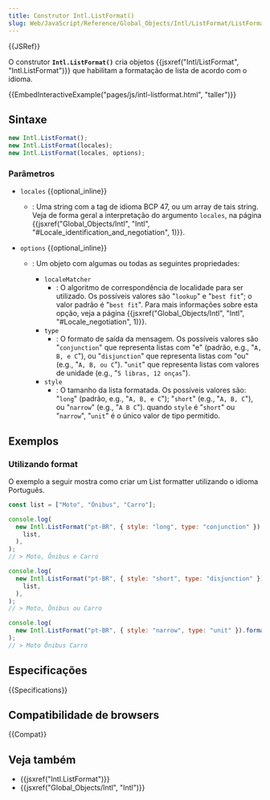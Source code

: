 ```yaml
---
title: Construtor Intl.ListFormat()
slug: Web/JavaScript/Reference/Global_Objects/Intl/ListFormat/ListFormat
---
```


{{JSRef}}

O construtor **`Intl.ListFormat()`** cria objetos
{{jsxref("Intl/ListFormat", "Intl.ListFormat")}} que habilitam a formatação de lista de acordo com o idioma.

{{EmbedInteractiveExample("pages/js/intl-listformat.html", "taller")}}

<!-- The source for this interactive example is stored in a GitHub repository. If you'd like to contribute to the interactive examples project, please clone https://github.com/mdn/interactive-examples and send us a pull request. -->

## Sintaxe

```js
new Intl.ListFormat();
new Intl.ListFormat(locales);
new Intl.ListFormat(locales, options);
```

### Parâmetros

- `locales` {{optional_inline}}
  - : Uma string com a tag de idioma BCP 47, ou um array de tais string. Veja de forma geral a interpretação do argumento `locales`, na página
    {{jsxref("Global_Objects/Intl", "Intl", "#Locale_identification_and_negotiation",
      1)}}.
- `options` {{optional_inline}}

  - : Um objeto com algumas ou todas as seguintes propriedades:

    - `localeMatcher`
      - : O algoritmo de correspondência de localidade para ser utilizado. Os possíveis valores são "`lookup`"
        e "`best fit`"; o valor padrão é "`best fit`". Para mais informações sobre esta opção, veja a página {{jsxref("Global_Objects/Intl", "Intl",
        "#Locale_negotiation", 1)}}.
    - `type`
      - : O formato de saída da mensagem. Os possíveis valores são "`conjunction`"
        que representa listas com "e" (padrão, e.g., "`A, B, e C`"), ou
        "`disjunction`" que representa listas com "ou" (e.g.,
        "`A, B, ou C`"). "`unit`" que representa listas com valores de unidade (e.g., "`5 libras, 12 onças`").
    - `style`
      - : O tamanho da lista formatada. Os possíveis valores são: "`long`"
        (padrão, e.g., "`A, B, e C`"); "`short`" (e.g.,
        "`A, B, C`"), ou "`narrow`" (e.g., "`A B C`").
        quando `style` é "`short`" ou "`narrow`",
        "`unit`" é o único valor de tipo permitido.

## Exemplos

### Utilizando format

O exemplo a seguir mostra como criar um List formatter utilizando o idioma Português.

```js
const list = ["Moto", "Ônibus", "Carro"];

console.log(
  new Intl.ListFormat("pt-BR", { style: "long", type: "conjunction" }).format(
    list,
  ),
);
// > Moto, Ônibus e Carro

console.log(
  new Intl.ListFormat("pt-BR", { style: "short", type: "disjunction" }).format(
    list,
  ),
);
// > Moto, Ônibus ou Carro

console.log(
  new Intl.ListFormat("pt-BR", { style: "narrow", type: "unit" }).format(list),
);
// > Moto Ônibus Carro
```

## Especificações

{{Specifications}}

## Compatibilidade de browsers

{{Compat}}

## Veja também

- {{jsxref("Intl.ListFormat")}}
- {{jsxref("Global_Objects/Intl", "Intl")}}
